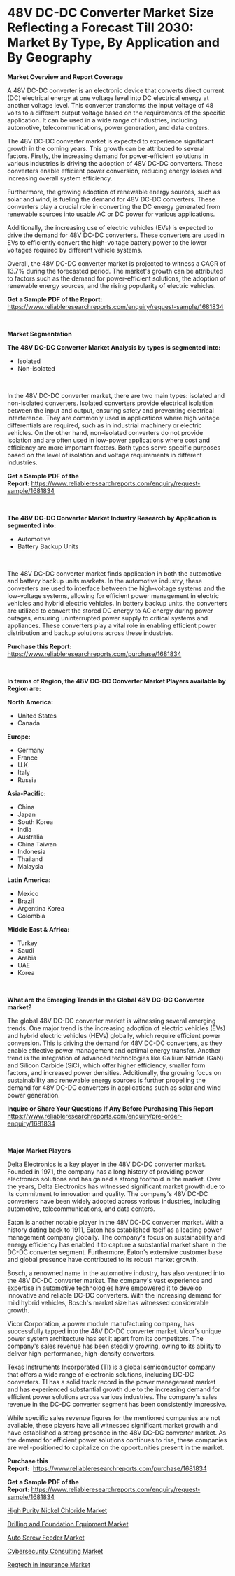 <p><h1>48V DC-DC Converter Market Size Reflecting a Forecast Till 2030: Market By Type, By Application and By Geography</h1></p><p><strong>Market Overview and Report Coverage</strong></p>
<p><p>A 48V DC-DC converter is an electronic device that converts direct current (DC) electrical energy at one voltage level into DC electrical energy at another voltage level. This converter transforms the input voltage of 48 volts to a different output voltage based on the requirements of the specific application. It can be used in a wide range of industries, including automotive, telecommunications, power generation, and data centers.</p><p>The 48V DC-DC converter market is expected to experience significant growth in the coming years. This growth can be attributed to several factors. Firstly, the increasing demand for power-efficient solutions in various industries is driving the adoption of 48V DC-DC converters. These converters enable efficient power conversion, reducing energy losses and increasing overall system efficiency.</p><p>Furthermore, the growing adoption of renewable energy sources, such as solar and wind, is fueling the demand for 48V DC-DC converters. These converters play a crucial role in converting the DC energy generated from renewable sources into usable AC or DC power for various applications.</p><p>Additionally, the increasing use of electric vehicles (EVs) is expected to drive the demand for 48V DC-DC converters. These converters are used in EVs to efficiently convert the high-voltage battery power to the lower voltages required by different vehicle systems.</p><p>Overall, the 48V DC-DC converter market is projected to witness a CAGR of 13.7% during the forecasted period. The market's growth can be attributed to factors such as the demand for power-efficient solutions, the adoption of renewable energy sources, and the rising popularity of electric vehicles.</p></p>
<p><strong>Get a Sample PDF of the Report:</strong> <a href="https://www.reliableresearchreports.com/enquiry/request-sample/1681834">https://www.reliableresearchreports.com/enquiry/request-sample/1681834</a></p>
<p>&nbsp;</p>
<p><strong>Market Segmentation</strong></p>
<p><strong>The 48V DC-DC Converter Market Analysis by types is segmented into:</strong></p>
<p><ul><li>Isolated</li><li>Non-isolated</li></ul></p>
<p>&nbsp;</p>
<p><p>In the 48V DC-DC converter market, there are two main types: isolated and non-isolated converters. Isolated converters provide electrical isolation between the input and output, ensuring safety and preventing electrical interference. They are commonly used in applications where high voltage differentials are required, such as in industrial machinery or electric vehicles. On the other hand, non-isolated converters do not provide isolation and are often used in low-power applications where cost and efficiency are more important factors. Both types serve specific purposes based on the level of isolation and voltage requirements in different industries.</p></p>
<p><strong>Get a Sample PDF of the Report:</strong>&nbsp;<a href="https://www.reliableresearchreports.com/enquiry/request-sample/1681834">https://www.reliableresearchreports.com/enquiry/request-sample/1681834</a></p>
<p>&nbsp;</p>
<p><strong>The 48V DC-DC Converter Market Industry Research by Application is segmented into:</strong></p>
<p><ul><li>Automotive</li><li>Battery Backup Units</li></ul></p>
<p>&nbsp;</p>
<p><p>The 48V DC-DC converter market finds application in both the automotive and battery backup units markets. In the automotive industry, these converters are used to interface between the high-voltage systems and the low-voltage systems, allowing for efficient power management in electric vehicles and hybrid electric vehicles. In battery backup units, the converters are utilized to convert the stored DC energy to AC energy during power outages, ensuring uninterrupted power supply to critical systems and appliances. These converters play a vital role in enabling efficient power distribution and backup solutions across these industries.</p></p>
<p><strong>Purchase this Report:</strong>&nbsp; <a href="https://www.reliableresearchreports.com/purchase/1681834">https://www.reliableresearchreports.com/purchase/1681834</a></p>
<p>&nbsp;</p>
<p><strong>In terms of Region, the 48V DC-DC Converter Market Players available by Region are:</strong></p>
<p>
    <p> <strong> North America: </strong>
        <ul>
            <li>United States</li>
            <li>Canada</li>
        </ul>
        </p> 
    <p> <strong> Europe: </strong>
        <ul>
            <li>Germany</li>
            <li>France</li>
            <li>U.K.</li>
            <li>Italy</li>
            <li>Russia</li>
        </ul>
        </p> 
    <p> <strong> Asia-Pacific: </strong>
        <ul>
            <li>China</li>
            <li>Japan</li>
            <li>South Korea</li>
            <li>India</li>
            <li>Australia</li>
            <li>China Taiwan</li>
            <li>Indonesia</li>
            <li>Thailand</li>
            <li>Malaysia</li>
        </ul>
        </p> 
    <p> <strong> Latin America: </strong>
        <ul>
            <li>Mexico</li>
            <li>Brazil</li>
            <li>Argentina Korea</li>
            <li>Colombia</li>
        </ul>
        </p> 
    <p> <strong> Middle East & Africa: </strong>
        <ul>
            <li>Turkey</li>
            <li>Saudi</li>
            <li>Arabia</li>
            <li>UAE</li>
            <li>Korea</li>
        </ul>
    </p>
    </p>
<p>&nbsp;</p>
<p><strong>What are the Emerging Trends in the Global 48V DC-DC Converter market?</strong></p>
<p><p>The global 48V DC-DC converter market is witnessing several emerging trends. One major trend is the increasing adoption of electric vehicles (EVs) and hybrid electric vehicles (HEVs) globally, which require efficient power conversion. This is driving the demand for 48V DC-DC converters, as they enable effective power management and optimal energy transfer. Another trend is the integration of advanced technologies like Gallium Nitride (GaN) and Silicon Carbide (SiC), which offer higher efficiency, smaller form factors, and increased power densities. Additionally, the growing focus on sustainability and renewable energy sources is further propelling the demand for 48V DC-DC converters in applications such as solar and wind power generation.</p></p>
<p><strong>Inquire or Share Your Questions If Any Before Purchasing This Report</strong>- <a href="https://www.reliableresearchreports.com/enquiry/pre-order-enquiry/1681834">https://www.reliableresearchreports.com/enquiry/pre-order-enquiry/1681834</a></p>
<p>&nbsp;</p>
<p><strong>Major Market Players</strong></p>
<p><p>Delta Electronics is a key player in the 48V DC-DC converter market. Founded in 1971, the company has a long history of providing power electronics solutions and has gained a strong foothold in the market. Over the years, Delta Electronics has witnessed significant market growth due to its commitment to innovation and quality. The company's 48V DC-DC converters have been widely adopted across various industries, including automotive, telecommunications, and data centers.</p><p>Eaton is another notable player in the 48V DC-DC converter market. With a history dating back to 1911, Eaton has established itself as a leading power management company globally. The company's focus on sustainability and energy efficiency has enabled it to capture a substantial market share in the DC-DC converter segment. Furthermore, Eaton's extensive customer base and global presence have contributed to its robust market growth.</p><p>Bosch, a renowned name in the automotive industry, has also ventured into the 48V DC-DC converter market. The company's vast experience and expertise in automotive technologies have empowered it to develop innovative and reliable DC-DC converters. With the increasing demand for mild hybrid vehicles, Bosch's market size has witnessed considerable growth.</p><p>Vicor Corporation, a power module manufacturing company, has successfully tapped into the 48V DC-DC converter market. Vicor's unique power system architecture has set it apart from its competitors. The company's sales revenue has been steadily growing, owing to its ability to deliver high-performance, high-density converters.</p><p>Texas Instruments Incorporated (TI) is a global semiconductor company that offers a wide range of electronic solutions, including DC-DC converters. TI has a solid track record in the power management market and has experienced substantial growth due to the increasing demand for efficient power solutions across various industries. The company's sales revenue in the DC-DC converter segment has been consistently impressive.</p><p>While specific sales revenue figures for the mentioned companies are not available, these players have all witnessed significant market growth and have established a strong presence in the 48V DC-DC converter market. As the demand for efficient power solutions continues to rise, these companies are well-positioned to capitalize on the opportunities present in the market.</p></p>
<p><strong>Purchase this Report:</strong>&nbsp;&nbsp;<a href="https://www.reliableresearchreports.com/purchase/1681834">https://www.reliableresearchreports.com/purchase/1681834</a></p>
<p></p>
<p><strong>Get a Sample PDF of the Report:</strong>&nbsp;<a href="https://www.reliableresearchreports.com/enquiry/request-sample/1681834">https://www.reliableresearchreports.com/enquiry/request-sample/1681834</a></p>
<p><p><a href="https://www.linkedin.com/pulse/high-purity-nickel-chloride-market-size-growth-forecast-from/">High Purity Nickel Chloride Market</a></p><p><a href="https://medium.com/@linabernier/drilling-and-foundation-equipment-market-size-growth-forecast-2023-2030-997f7f5ae7bb">Drilling and Foundation Equipment Market</a></p><p><a href="https://medium.com/@magaliortiz1955/auto-screw-feeder-market-size-growth-forecast-2023-2030-02ba6e41d455">Auto Screw Feeder Market</a></p><p><a href="https://github.com/YashRP12/Market-Research-Report-List-1/blob/main/cybersecurity-consulting-market.md">Cybersecurity Consulting Market</a></p><p><a href="https://github.com/Chiragrp25/Market-Research-Report-List-1/blob/main/regtech-in-insurance-market.md">Regtech in Insurance Market</a></p></p>